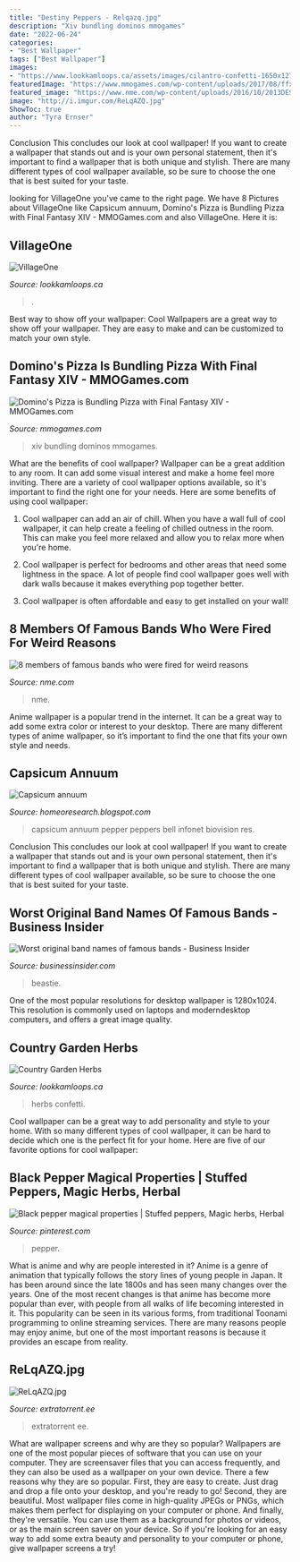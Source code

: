 ```yaml
---
title: "Destiny Peppers - Relqazq.jpg"
description: "Xiv bundling dominos mmogames"
date: "2022-06-24"
categories:
- "Best Wallpaper"
tags: ["Best Wallpaper"]
images:
- "https://www.lookkamloops.ca/assets/images/cilantro-confetti-1650x1275.jpg"
featuredImage: "https://www.mmogames.com/wp-content/uploads/2017/08/ffxiv-cactuar-pizza-600x413.png"
featured_image: "https://www.nme.com/wp-content/uploads/2016/10/2013DESTINYSCHILD_PA-7307930131313-1.jpg"
image: "http://i.imgur.com/ReLqAZQ.jpg"
ShowToc: true
author: "Tyra Ernser"
---
```



Conclusion
This concludes our look at cool wallpaper! If you want to create a wallpaper that stands out and is your own personal statement, then it's important to find a wallpaper that is both unique and stylish. There are many different types of cool wallpaper available, so be sure to choose the one that is best suited for your taste.

	

		
looking for VillageOne you've came to the right page. We have 8 Pictures about VillageOne like Capsicum annuum, Domino&#039;s Pizza is Bundling Pizza with Final Fantasy XIV - MMOGames.com and also VillageOne. Here it is:
		
    
## VillageOne

<img loading=lazy src="http://www.lookkamloops.ca/assets/images/egh-azcuyaakxhw-900x1200-800x1067.jpg" onerror="this.onerror=null;this.src='https://tse2.mm.bing.net/th?id=OIP.tjUj6zld6w5NuXnmMPXhLgHaJ4&amp;pid=15.1';" alt="VillageOne">

_Source: lookkamloops.ca_

>. 

	

Best way to show off your wallpaper:
Cool Wallpapers are a great way to show off your wallpaper. They are easy to make and can be customized to match your own style.

    
## Domino&#039;s Pizza Is Bundling Pizza With Final Fantasy XIV - MMOGames.com

<img loading=lazy src="https://www.mmogames.com/wp-content/uploads/2017/08/ffxiv-cactuar-pizza-600x413.png" onerror="this.onerror=null;this.src='https://tse1.mm.bing.net/th?id=OIP.631o082OatKPPv5CpvzWYgHaFG&amp;pid=15.1';" alt="Domino&#039;s Pizza is Bundling Pizza with Final Fantasy XIV - MMOGames.com">

_Source: mmogames.com_

>xiv bundling dominos mmogames. 

	

What are the benefits of cool wallpaper?
Wallpaper can be a great addition to any room. It can add some visual interest and make a home feel more inviting. There are a variety of cool wallpaper options available, so it's important to find the right one for your needs. Here are some benefits of using cool wallpaper: 
1. Cool wallpaper can add an air of chill. When you have a wall full of cool wallpaper, it can help create a feeling of chilled outness in the room. This can make you feel more relaxed and allow you to relax more when you're home. 

2. Cool wallpaper is perfect for bedrooms and other areas that need some lightness in the space. A lot of people find cool wallpaper goes well with dark walls because it makes everything pop together better. 

3. Cool wallpaper is often affordable and easy to get installed on your wall!

    
## 8 Members Of Famous Bands Who Were Fired For Weird Reasons

<img loading=lazy src="https://www.nme.com/wp-content/uploads/2016/10/2013DESTINYSCHILD_PA-7307930131313-1.jpg" onerror="this.onerror=null;this.src='https://tse3.mm.bing.net/th?id=OIP.ZYh3KiDlmEdD_CArgZFlpAHaE8&amp;pid=15.1';" alt="8 members of famous bands who were fired for weird reasons">

_Source: nme.com_

>nme. 

	

Anime wallpaper is a popular trend in the internet. It can be a great way to add some extra color or interest to your desktop. There are many different types of anime wallpaper, so it’s important to find the one that fits your own style and needs.

    
## Capsicum Annuum

<img loading=lazy src="https://lh3.googleusercontent.com/proxy/Rd08Ny8Kyx7ROAOdXzpcjRrEWpqfTjy36NMny_olOsbOg0UACD7YH5SgGuvkliLlBFRTdoNDWGpOKWYU8C57HxNGjmVmarKgGeoVorWo9_ze94nW=w1200-h630-p-k-no-nu" onerror="this.onerror=null;this.src='https://tse4.mm.bing.net/th?id=OIP.QaPYQvl0ZxaZjyThd0DbLwAAAA&amp;pid=15.1';" alt="Capsicum annuum">

_Source: homeoresearch.blogspot.com_

>capsicum annuum pepper peppers bell infonet biovision res. 

	

Conclusion
This concludes our look at cool wallpaper! If you want to create a wallpaper that stands out and is your own personal statement, then it's important to find a wallpaper that is both unique and stylish. There are many different types of cool wallpaper available, so be sure to choose the one that is best suited for your taste.

    
## Worst Original Band Names Of Famous Bands - Business Insider

<img loading=lazy src="http://static1.businessinsider.com/image/5abd09b6e567b86f1a8b4a35-1200/the-beastie-boys.jpg" onerror="this.onerror=null;this.src='https://tse3.mm.bing.net/th?id=OIP._511MkYpVS8pHdOayk5dtgHaFC&amp;pid=15.1';" alt="Worst original band names of famous bands - Business Insider">

_Source: businessinsider.com_

>beastie. 

	

One of the most popular resolutions for desktop wallpaper is 1280x1024. This resolution is commonly used on laptops and moderndesktop computers, and offers a great image quality.

    
## Country Garden Herbs

<img loading=lazy src="https://www.lookkamloops.ca/assets/images/cilantro-confetti-1650x1275.jpg" onerror="this.onerror=null;this.src='https://tse3.mm.bing.net/th?id=OIP.2QrOompr7mOhDXUmoV_leAHaFu&amp;pid=15.1';" alt="Country Garden Herbs">

_Source: lookkamloops.ca_

>herbs confetti. 

	

Cool wallpaper can be a great way to add personality and style to your home. With so many different types of cool wallpaper, it can be hard to decide which one is the perfect fit for your home. Here are five of our favorite options for cool wallpaper: 

    
## Black Pepper Magical Properties | Stuffed Peppers, Magic Herbs, Herbal

<img loading=lazy src="https://i.pinimg.com/originals/2e/10/3c/2e103c476554bb7d59923dc39327aa93.jpg" onerror="this.onerror=null;this.src='https://tse2.mm.bing.net/th?id=OIP.rsBzx9qO3EtbZ8xejGb5CQHaHa&amp;pid=15.1';" alt="Black pepper magical properties | Stuffed peppers, Magic herbs, Herbal">

_Source: pinterest.com_

>pepper. 

	

What is anime and why are people interested in it?
Anime is a genre of animation that typically follows the story lines of young people in Japan. It has been around since the late 1800s and has seen many changes over the years. One of the most recent changes is that anime has become more popular than ever, with people from all walks of life becoming interested in it. This popularity can be seen in its various forms, from traditional Toonami programming to online streaming services. There are many reasons people may enjoy anime, but one of the most important reasons is because it provides an escape from reality.

    
## ReLqAZQ.jpg

<img loading=lazy src="http://i.imgur.com/ReLqAZQ.jpg" onerror="this.onerror=null;this.src='https://tse1.mm.bing.net/th?id=OIP.QT4vfKIzxBKEmKsPDt8vzgHaEP&amp;pid=15.1';" alt="ReLqAZQ.jpg">

_Source: extratorrent.ee_

>extratorrent ee. 

	

What are wallpaper screens and why are they so popular?
Wallpapers are one of the most popular pieces of software that you can use on your computer. They are screensaver files that you can access frequently, and they can also be used as a wallpaper on your own device. There a few reasons why they are so popular. First, they are easy to create. Just drag and drop a file onto your desktop, and you're ready to go! Second, they are beautiful. Most wallpaper files come in high-quality JPEGs or PNGs, which makes them perfect for displaying on your computer or phone. And finally, they're versatile. You can use them as a background for photos or videos, or as the main screen saver on your device. So if you're looking for an easy way to add some extra beauty and personality to your computer or phone, give wallpaper screens a try!

